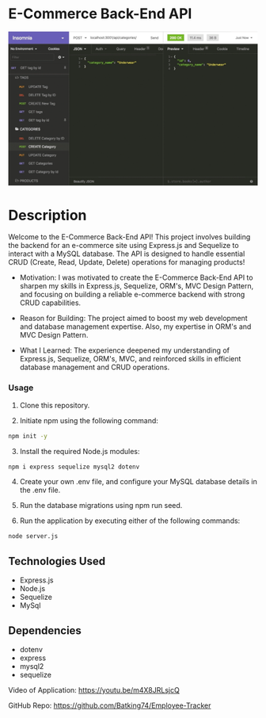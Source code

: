 # E-Commerce Back-End API

![Image of Nazirs E-Commerce Backend Project](./Assets/E-Commerce-Backend.gif)

# Description
Welcome to the E-Commerce Back-End API! This project involves building the backend for an e-commerce site using Express.js and Sequelize to interact with a MySQL database. The API is designed to handle essential CRUD (Create, Read, Update, Delete) operations for managing products!


- Motivation: I was motivated to create the E-Commerce Back-End API to sharpen my skills in Express.js, Sequelize, ORM's, MVC Design Pattern, and focusing on building a reliable e-commerce backend with strong CRUD capabilities.

- Reason for Building: The project aimed to boost my web development and database management expertise. Also, my expertise in ORM's and MVC Design Pattern.

- What I Learned: The experience deepened my understanding of Express.js, Sequelize, ORM's, MVC, and reinforced skills in efficient database management and CRUD operations.



### Usage
1. Clone this repository.


2. Initiate npm using the following command:
```bash
npm init -y
```

3. Install the required Node.js modules:
```bash
npm i express sequelize mysql2 dotenv
```

4. Create your own .env file, and configure your MySQL database details in the .env file.

5. Run the database migrations using npm run seed.

6. Run the application by executing either of the following commands:
```bash
node server.js
```

## Technologies Used
- Express.js
- Node.js
- Sequelize
- MySql

## Dependencies
- dotenv
- express
- mysql2
- sequelize


Video of Application: https://youtu.be/m4X8JRLsjcQ

GitHub Repo: https://github.com/Batking74/Employee-Tracker
